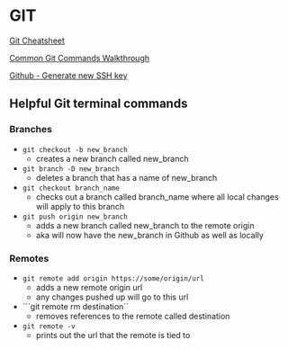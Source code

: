 # GIT 

[Git Cheatsheet](https://education.github.com/git-cheat-sheet-education.pdf)

[Common Git Commands Walkthrough](./common_git_commands.md)

[Github - Generate new SSH key](https://docs.github.com/en/authentication/connecting-to-github-with-ssh/generating-a-new-ssh-key-and-adding-it-to-the-ssh-agent)

## Helpful Git terminal commands 
### Branches
* ```git checkout -b new_branch```
    - creates a new branch called new_branch
* ```git branch -D new_branch```
    - deletes a branch that has a name of new_branch
* ```git checkout branch_name```
    - checks out a branch called branch_name where all local changes will apply to this branch
* ```git push origin new_branch```
    - adds a new branch called new_branch to the remote origin 
    - aka will now have the new_branch in Github as well as locally

### Remotes
* ```git remote add origin https://some/origin/url```
    - adds a new remote origin url
    - any changes pushed up will go to this url
* ```git remote rm destination``
    - removes references to the remote called destination
* ```git remote -v```
    - prints out the url that the remote is tied to
